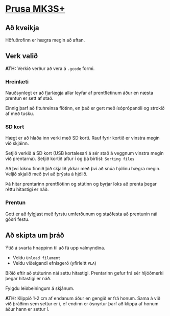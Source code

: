 # [Prusa MK3S+](https://www.prusa3d.com/category/original-prusa-i3-mk3s/)

## Að kveikja

Höfuðrofinn er hægra megin að aftan. 



## Verk valið

**ATH:** Verkið verður að vera á `.gcode` formi. 

### Hreinlæti

Nauðsynlegt er að fjarlægja allar leyfar af prentfletinum áður en næsta prentun er sett af stað. 

Einnig þarf að fituhreinsa flötinn, en það er gert með ísóprópanóli og strokið af með tusku. 

### SD kort

Hægt er að hlaða inn verki með SD korti. Rauf fyrir kortið er vinstra megin við skjáinn. 

Setjið verkið á SD kort (USB kortalesari á sér stað á veggnum vinstra megin við prentarna). Setjið kortið aftur í og þá birtist: `Sorting files`

Að því loknu finnið þið skjalið ykkar með því að snúa hjólinu hægra megin. Veljið skjalið með því að þrýsta á hjólið. 

Þá hitar prentarinn prentflötinn og stútinn og byrjar loks að prenta þegar réttu hitastigi er náð. 

### Prentun

Gott er að fylgjast með fyrstu umferðunum og staðfesta að prentunin nái góðri festu. 

## Að skipta um þráð

Ýtið á svarta hnappinn til að fá upp valmyndina. 

* Veldu `Unload filament`
* Veldu viðeigandi efnisgerð (yfirleitt `PLA`)

Bíðið eftir að stúturinn nái settu hitastigi. Prentarinn gefur frá sér hljóðmerki þegar hitastigi er náð. 

Fylgdu leiðbeiningum á skjánum. 

**ATH:** Klippið 1-2 cm af endanum áður en gengið er frá honum. Sama á við við þráðinn sem settur er í, ef endinn er ósnyrtur þarf að klippa af honum áður hann er settur í. 